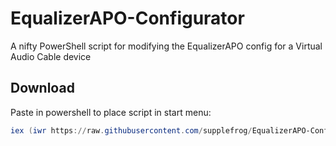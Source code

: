 # EqualizerAPO-Configurator
A nifty PowerShell script for modifying the EqualizerAPO config for a Virtual Audio Cable device

## Download
Paste in powershell to place script in start menu:
```powershell
iex (iwr https://raw.githubusercontent.com/supplefrog/EqualizerAPO-Configurator/refs/heads/main/download.ps1)
```

